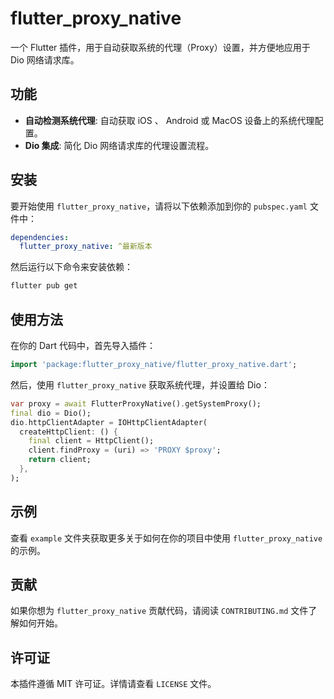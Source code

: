 # flutter_proxy_native

一个 Flutter 插件，用于自动获取系统的代理（Proxy）设置，并方便地应用于 Dio 网络请求库。

## 功能

- **自动检测系统代理**: 自动获取 iOS 、 Android 或 MacOS 设备上的系统代理配置。
- **Dio 集成**: 简化 Dio 网络请求库的代理设置流程。

## 安装

要开始使用 `flutter_proxy_native`，请将以下依赖添加到你的 `pubspec.yaml` 文件中：

```yaml
dependencies:
  flutter_proxy_native: ^最新版本
```

然后运行以下命令来安装依赖：

```bash
flutter pub get
```

## 使用方法

在你的 Dart 代码中，首先导入插件：

```dart
import 'package:flutter_proxy_native/flutter_proxy_native.dart';
```

然后，使用 `flutter_proxy_native` 获取系统代理，并设置给 Dio：

```dart
var proxy = await FlutterProxyNative().getSystemProxy();
final dio = Dio();
dio.httpClientAdapter = IOHttpClientAdapter(
  createHttpClient: () {
    final client = HttpClient();
    client.findProxy = (uri) => 'PROXY $proxy';
    return client;
  },
);
```

## 示例

查看 `example` 文件夹获取更多关于如何在你的项目中使用 `flutter_proxy_native` 的示例。

## 贡献

如果你想为 `flutter_proxy_native` 贡献代码，请阅读 `CONTRIBUTING.md` 文件了解如何开始。

## 许可证

本插件遵循 MIT 许可证。详情请查看 `LICENSE` 文件。
